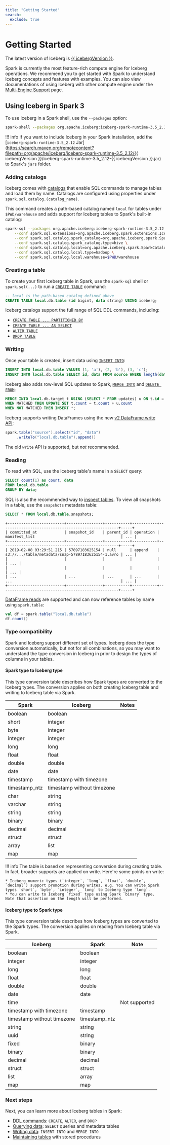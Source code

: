 ```yaml
---
title: "Getting Started"
search:
  exclude: true
---
```

<!--
 - Licensed to the Apache Software Foundation (ASF) under one or more
 - contributor license agreements.  See the NOTICE file distributed with
 - this work for additional information regarding copyright ownership.
 - The ASF licenses this file to You under the Apache License, Version 2.0
 - (the "License"); you may not use this file except in compliance with
 - the License.  You may obtain a copy of the License at
 -
 -   http://www.apache.org/licenses/LICENSE-2.0
 -
 - Unless required by applicable law or agreed to in writing, software
 - distributed under the License is distributed on an "AS IS" BASIS,
 - WITHOUT WARRANTIES OR CONDITIONS OF ANY KIND, either express or implied.
 - See the License for the specific language governing permissions and
 - limitations under the License.
 -->

# Getting Started

The latest version of Iceberg is [{{ icebergVersion }}](../../releases.md).

Spark is currently the most feature-rich compute engine for Iceberg operations.
We recommend you to get started with Spark to understand Iceberg concepts and features with examples.
You can also view documentations of using Iceberg with other compute engine under the [Multi-Engine Support](../../multi-engine-support.md) page.

## Using Iceberg in Spark 3

To use Iceberg in a Spark shell, use the `--packages` option:

```sh
spark-shell --packages org.apache.iceberg:iceberg-spark-runtime-3.5_2.12:{{ icebergVersion }}
```

!!! info
    <!-- markdown-link-check-disable-next-line -->
    If you want to include Iceberg in your Spark installation, add the [`iceberg-spark-runtime-3.5_2.12` Jar](https://search.maven.org/remotecontent?filepath=org/apache/iceberg/iceberg-spark-runtime-3.5_2.12/{{ icebergVersion }}/iceberg-spark-runtime-3.5_2.12-{{ icebergVersion }}.jar) to Spark's `jars` folder.


### Adding catalogs

Iceberg comes with [catalogs](spark-configuration.md#catalogs) that enable SQL commands to manage tables and load them by name. Catalogs are configured using properties under `spark.sql.catalog.(catalog_name)`.

This command creates a path-based catalog named `local` for tables under `$PWD/warehouse` and adds support for Iceberg tables to Spark's built-in catalog:

```sh
spark-sql --packages org.apache.iceberg:iceberg-spark-runtime-3.5_2.12:{{ icebergVersion }}\
    --conf spark.sql.extensions=org.apache.iceberg.spark.extensions.IcebergSparkSessionExtensions \
    --conf spark.sql.catalog.spark_catalog=org.apache.iceberg.spark.SparkSessionCatalog \
    --conf spark.sql.catalog.spark_catalog.type=hive \
    --conf spark.sql.catalog.local=org.apache.iceberg.spark.SparkCatalog \
    --conf spark.sql.catalog.local.type=hadoop \
    --conf spark.sql.catalog.local.warehouse=$PWD/warehouse
```

### Creating a table

To create your first Iceberg table in Spark, use the `spark-sql` shell or `spark.sql(...)` to run a [`CREATE TABLE`](spark-ddl.md#create-table) command:

```sql
-- local is the path-based catalog defined above
CREATE TABLE local.db.table (id bigint, data string) USING iceberg;
```

Iceberg catalogs support the full range of SQL DDL commands, including:

* [`CREATE TABLE ... PARTITIONED BY`](spark-ddl.md#create-table)
* [`CREATE TABLE ... AS SELECT`](spark-ddl.md#create-table-as-select)
* [`ALTER TABLE`](spark-ddl.md#alter-table)
* [`DROP TABLE`](spark-ddl.md#drop-table)

### Writing

Once your table is created, insert data using [`INSERT INTO`](spark-writes.md#insert-into):

```sql
INSERT INTO local.db.table VALUES (1, 'a'), (2, 'b'), (3, 'c');
INSERT INTO local.db.table SELECT id, data FROM source WHERE length(data) = 1;
```

Iceberg also adds row-level SQL updates to Spark, [`MERGE INTO`](spark-writes.md#merge-into) and [`DELETE FROM`](spark-writes.md#delete-from):

```sql
MERGE INTO local.db.target t USING (SELECT * FROM updates) u ON t.id = u.id
WHEN MATCHED THEN UPDATE SET t.count = t.count + u.count
WHEN NOT MATCHED THEN INSERT *;
```

Iceberg supports writing DataFrames using the new [v2 DataFrame write API](spark-writes.md#writing-with-dataframes):

```scala
spark.table("source").select("id", "data")
     .writeTo("local.db.table").append()
```

The old `write` API is supported, but _not_ recommended.

### Reading

To read with SQL, use the Iceberg table's name in a `SELECT` query:

```sql
SELECT count(1) as count, data
FROM local.db.table
GROUP BY data;
```

SQL is also the recommended way to [inspect tables](spark-queries.md#inspecting-tables). To view all snapshots in a table, use the `snapshots` metadata table:
```sql
SELECT * FROM local.db.table.snapshots;
```
```
+-------------------------+----------------+-----------+-----------+----------------------------------------------------+-----+
| committed_at            | snapshot_id    | parent_id | operation | manifest_list                                      | ... |
+-------------------------+----------------+-----------+-----------+----------------------------------------------------+-----+
| 2019-02-08 03:29:51.215 | 57897183625154 | null      | append    | s3://.../table/metadata/snap-57897183625154-1.avro | ... |
|                         |                |           |           |                                                    | ... |
|                         |                |           |           |                                                    | ... |
| ...                     | ...            | ...       | ...       | ...                                                | ... |
+-------------------------+----------------+-----------+-----------+----------------------------------------------------+-----+
```

[DataFrame reads](spark-queries.md#querying-with-dataframes) are supported and can now reference tables by name using `spark.table`:

```scala
val df = spark.table("local.db.table")
df.count()
```

### Type compatibility

Spark and Iceberg support different set of types. Iceberg does the type conversion automatically, but not for all combinations,
so you may want to understand the type conversion in Iceberg in prior to design the types of columns in your tables.

#### Spark type to Iceberg type

This type conversion table describes how Spark types are converted to the Iceberg types. The conversion applies on both creating Iceberg table and writing to Iceberg table via Spark.

| Spark           | Iceberg                    | Notes |
|-----------------|----------------------------|-------|
| boolean         | boolean                    |       |
| short           | integer                    |       |
| byte            | integer                    |       |
| integer         | integer                    |       |
| long            | long                       |       |
| float           | float                      |       |
| double          | double                     |       |
| date            | date                       |       |
| timestamp       | timestamp with timezone    |       |
| timestamp_ntz   | timestamp without timezone |       |
| char            | string                     |       |
| varchar         | string                     |       |
| string          | string                     |       |
| binary          | binary                     |       |
| decimal         | decimal                    |       |
| struct          | struct                     |       |
| array           | list                       |       |
| map             | map                        |       |

!!! info
    The table is based on representing conversion during creating table. In fact, broader supports are applied on write. Here're some points on write:

    * Iceberg numeric types (`integer`, `long`, `float`, `double`, `decimal`) support promotion during writes. e.g. You can write Spark types `short`, `byte`, `integer`, `long` to Iceberg type `long`.
    * You can write to Iceberg `fixed` type using Spark `binary` type. Note that assertion on the length will be performed.

#### Iceberg type to Spark type

This type conversion table describes how Iceberg types are converted to the Spark types. The conversion applies on reading from Iceberg table via Spark.

| Iceberg                    | Spark                   | Note          |
|----------------------------|-------------------------|---------------|
| boolean                    | boolean                 |               |
| integer                    | integer                 |               |
| long                       | long                    |               |
| float                      | float                   |               |
| double                     | double                  |               |
| date                       | date                    |               |
| time                       |                         | Not supported |
| timestamp with timezone    | timestamp               |               |
| timestamp without timezone | timestamp_ntz           |               |
| string                     | string                  |               |
| uuid                       | string                  |               |
| fixed                      | binary                  |               |
| binary                     | binary                  |               |
| decimal                    | decimal                 |               |
| struct                     | struct                  |               |
| list                       | array                   |               |
| map                        | map                     |               |

### Next steps

Next, you can learn more about Iceberg tables in Spark:

* [DDL commands](spark-ddl.md): `CREATE`, `ALTER`, and `DROP`
* [Querying data](spark-queries.md): `SELECT` queries and metadata tables
* [Writing data](spark-writes.md): `INSERT INTO` and `MERGE INTO`
* [Maintaining tables](spark-procedures.md) with stored procedures
